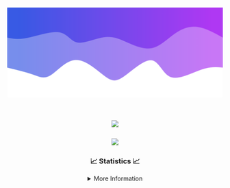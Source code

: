 ![Header](./IMG_4001.png)
<div align="center">

<h1 align="center">
  <a href="https://git.io/typing-svg">
    <img src="https://readme-typing-svg.herokuapp.com/?lines=Welcome+to+my+profile!+👋;JavaScript+developer.;&center=true&size=25">
  </a>
</h1>

<p align="center">
  <img src="https://lanyard.cnrad.dev/api/624702585596805130" />
</p>

### 📈 Statistics 📈
<details>
    <summary>More Information</summary>
    <br/>

<!--START_SECTION:waka-->
![Code Time](http://img.shields.io/badge/Code%20Time-51%20hrs%2020%20mins-blue)

![Profile Views](http://img.shields.io/badge/Profile%20Views-1-blue)

**🐱 My GitHub Data** 

> 📦 1.7 kB Used in GitHub's Storage 
 > 
> 🏆 0 Contributions in the Year 2024
 > 
> 🚫 Not Opted to Hire
 > 
> 📜 5 Public Repositories 
 > 
> 🔑 1 Private Repositories 
 > 
**I'm an Early 🐤** 

```text
🌞 Morning                104 commits         ████░░░░░░░░░░░░░░░░░░░░░   15.76 % 
🌆 Daytime                273 commits         ██████████░░░░░░░░░░░░░░░   41.36 % 
🌃 Evening                247 commits         █████████░░░░░░░░░░░░░░░░   37.42 % 
🌙 Night                  36 commits          █░░░░░░░░░░░░░░░░░░░░░░░░   05.45 % 
```
📅 **I'm Most Productive on Thursday** 

```text
Monday                   80 commits          ███░░░░░░░░░░░░░░░░░░░░░░   12.12 % 
Tuesday                  85 commits          ███░░░░░░░░░░░░░░░░░░░░░░   12.88 % 
Wednesday                119 commits         █████░░░░░░░░░░░░░░░░░░░░   18.03 % 
Thursday                 128 commits         █████░░░░░░░░░░░░░░░░░░░░   19.39 % 
Friday                   85 commits          ███░░░░░░░░░░░░░░░░░░░░░░   12.88 % 
Saturday                 66 commits          ██░░░░░░░░░░░░░░░░░░░░░░░   10.00 % 
Sunday                   97 commits          ████░░░░░░░░░░░░░░░░░░░░░   14.70 % 
```


📊 **This Week I Spent My Time On** 

```text
🕑︎ Time Zone: America/New_York

💬 Programming Languages: 
Java                     1 hr                █████████████████████████   100.00 % 

🔥 Editors: 
IntelliJ                 1 hr                █████████████████████████   100.00 % 

🐱‍💻 Projects: 
Xenon                    1 hr                █████████████████████████   100.00 % 

💻 Operating System: 
Windows                  1 hr                █████████████████████████   100.00 % 
```

**I Mostly Code in Java** 

```text
Java                     28 repos            ███████████████████████░░   90.32 % 
JavaScript               2 repos             ██░░░░░░░░░░░░░░░░░░░░░░░   06.45 % 
C++                      1 repo              █░░░░░░░░░░░░░░░░░░░░░░░░   03.23 % 
```



**Timeline**

![Lines of Code chart](https://raw.githubusercontent.com/DevDipin/DevDipin/main/assets/bar_graph.png)


 Last Updated on 11/01/2024 19:08:24 UTC
<!--END_SECTION:waka-->

![Footer](./IMG_4002.png)